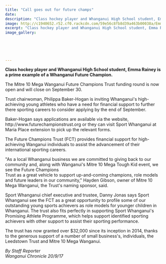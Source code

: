 ```yaml
---
title: "Call goes out for future champs"
date: 
description: "Class hockey player and Whanganui High School student, Emma Rainey is a prime example of a Whanganui Future Champion..."
image: http://c1940652.r52.cf0.rackcdn.com/59e56c8fb8d39a463b00038a/Emma-Rainey-eg-of-Future-Champs-trust-sept-2017.jpg
excerpt: "Class hockey player and Whanganui High School student, Emma Rainey is a prime example of a Whanganui Future Champion."
image_gallery:
    
    
    
    
    
---
```


<p class="element element-paragraph"><strong>Class hockey player and Whanganui High School student, Emma Rainey is a prime example of a Whanganui Future Champion.</strong></p>
<p class="element element-paragraph">The Mitre 10 Mega Wanganui Future Champions Trust funding round is now open and will close on September 30.</p>
<p class="element element-paragraph">Trust chairwoman, Philippa Baker-Hogan is inviting Whanganui's high-achieving young athletes who have a need for financial support to further there sporting careers to consider applying by the end of September.</p>
<p class="element element-paragraph">Baker-Hogan says applications are available via the website, http://www.futurechampionstrust.org or they can visit Sport Whanganui at Maria Place extension to pick up the relevant forms.</p>
<p class="element element-paragraph">The Future Champions Trust (FCT) provides financial support for high-achieving Wanganui individuals to assist the advancement of their international sporting careers.</p>
<p class="element element-paragraph">"As a local Whanganui business we are committed to giving back to our community and, along with Wanganui's Mitre 10 Mega Tough Kid event, we see the Future Champions&nbsp;<br />Trust as a great vehicle to support up-and-coming champions, role models and future leaders in our community," Hayden Gibson, owner of Mitre 10 Mega Wanganui, the Trust's naming sponsor, said.</p>
<p class="element element-paragraph">Sport Whanganui chief executive and trustee, Danny Jonas says Sport Whanganui see the FCT as a great opportunity to profile some of our outstanding young sports achievers as role models for younger children in Whanganui. The trust also fits perfectly in supporting Sport Whanganui's Promising Athlete Programme, which helps support identified sporting achievers with other support to assist their sporting performance.</p>
<p class="element element-paragraph">The trust has now granted over $32,000 since its inception in 2014, thanks to the generous support of a number of small business's, individuals, the Leedstown Trust and Mitre 10 Mega Wanganui.</p>
<p class="element element-paragraph"><em>By Staff Reporter</em><br /><em>Wanganui Chronicle 20/9/17</em></p>

